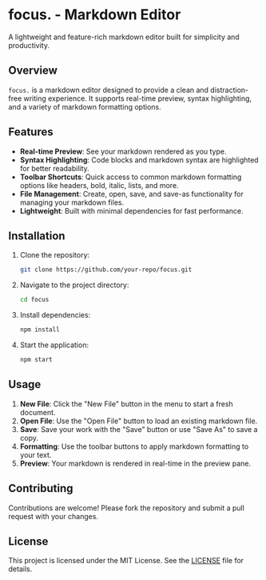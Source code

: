 # focus. - Markdown Editor

A lightweight and feature-rich markdown editor built for simplicity and productivity.

## Overview

`focus.` is a markdown editor designed to provide a clean and distraction-free writing experience. It supports real-time preview, syntax highlighting, and a variety of markdown formatting options.

## Features

- **Real-time Preview**: See your markdown rendered as you type.
- **Syntax Highlighting**: Code blocks and markdown syntax are highlighted for better readability.
- **Toolbar Shortcuts**: Quick access to common markdown formatting options like headers, bold, italic, lists, and more.
- **File Management**: Create, open, save, and save-as functionality for managing your markdown files.
- **Lightweight**: Built with minimal dependencies for fast performance.

## Installation

1. Clone the repository:
   ```bash
   git clone https://github.com/your-repo/focus.git
   ```
2. Navigate to the project directory:
   ```bash
   cd focus
   ```
3. Install dependencies:
   ```bash
   npm install
   ```
4. Start the application:
   ```bash
   npm start
   ```

## Usage

1. **New File**: Click the "New File" button in the menu to start a fresh document.
2. **Open File**: Use the "Open File" button to load an existing markdown file.
3. **Save**: Save your work with the "Save" button or use "Save As" to save a copy.
4. **Formatting**: Use the toolbar buttons to apply markdown formatting to your text.
5. **Preview**: Your markdown is rendered in real-time in the preview pane.

## Contributing

Contributions are welcome! Please fork the repository and submit a pull request with your changes.

## License

This project is licensed under the MIT License. See the [LICENSE](LICENSE) file for details. 